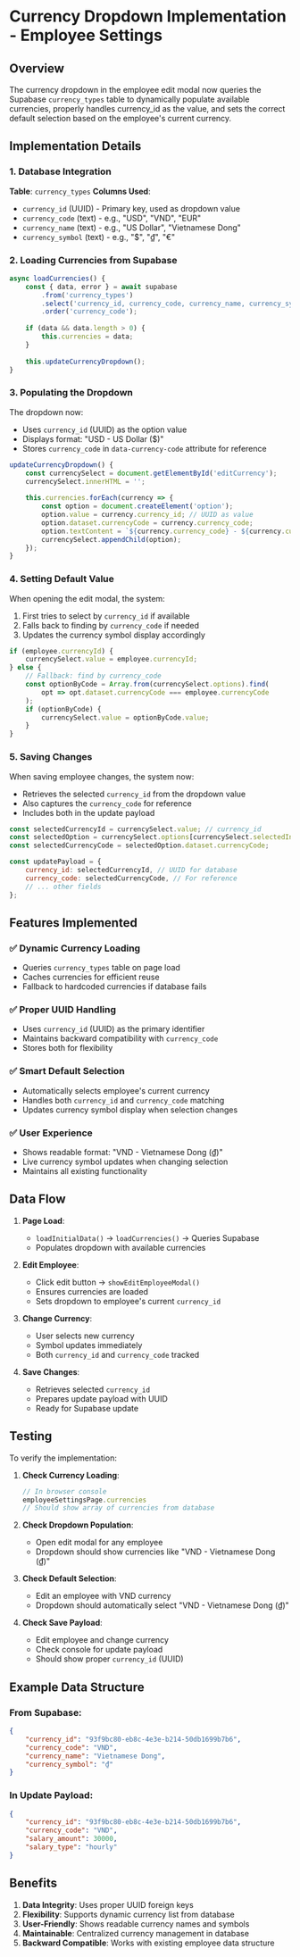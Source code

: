 # Currency Dropdown Implementation - Employee Settings

## Overview
The currency dropdown in the employee edit modal now queries the Supabase `currency_types` table to dynamically populate available currencies, properly handles currency_id as the value, and sets the correct default selection based on the employee's current currency.

## Implementation Details

### 1. Database Integration
**Table**: `currency_types`
**Columns Used**:
- `currency_id` (UUID) - Primary key, used as dropdown value
- `currency_code` (text) - e.g., "USD", "VND", "EUR"
- `currency_name` (text) - e.g., "US Dollar", "Vietnamese Dong"
- `currency_symbol` (text) - e.g., "$", "₫", "€"

### 2. Loading Currencies from Supabase
```javascript
async loadCurrencies() {
    const { data, error } = await supabase
        .from('currency_types')
        .select('currency_id, currency_code, currency_name, currency_symbol')
        .order('currency_code');
    
    if (data && data.length > 0) {
        this.currencies = data;
    }
    
    this.updateCurrencyDropdown();
}
```

### 3. Populating the Dropdown
The dropdown now:
- Uses `currency_id` (UUID) as the option value
- Displays format: "USD - US Dollar ($)"
- Stores `currency_code` in `data-currency-code` attribute for reference

```javascript
updateCurrencyDropdown() {
    const currencySelect = document.getElementById('editCurrency');
    currencySelect.innerHTML = '';
    
    this.currencies.forEach(currency => {
        const option = document.createElement('option');
        option.value = currency.currency_id; // UUID as value
        option.dataset.currencyCode = currency.currency_code;
        option.textContent = `${currency.currency_code} - ${currency.currency_name} (${currency.currency_symbol})`;
        currencySelect.appendChild(option);
    });
}
```

### 4. Setting Default Value
When opening the edit modal, the system:
1. First tries to select by `currency_id` if available
2. Falls back to finding by `currency_code` if needed
3. Updates the currency symbol display accordingly

```javascript
if (employee.currencyId) {
    currencySelect.value = employee.currencyId;
} else {
    // Fallback: find by currency_code
    const optionByCode = Array.from(currencySelect.options).find(
        opt => opt.dataset.currencyCode === employee.currencyCode
    );
    if (optionByCode) {
        currencySelect.value = optionByCode.value;
    }
}
```

### 5. Saving Changes
When saving employee changes, the system now:
- Retrieves the selected `currency_id` from the dropdown value
- Also captures the `currency_code` for reference
- Includes both in the update payload

```javascript
const selectedCurrencyId = currencySelect.value; // currency_id
const selectedOption = currencySelect.options[currencySelect.selectedIndex];
const selectedCurrencyCode = selectedOption.dataset.currencyCode;

const updatePayload = {
    currency_id: selectedCurrencyId, // UUID for database
    currency_code: selectedCurrencyCode, // For reference
    // ... other fields
};
```

## Features Implemented

### ✅ Dynamic Currency Loading
- Queries `currency_types` table on page load
- Caches currencies for efficient reuse
- Fallback to hardcoded currencies if database fails

### ✅ Proper UUID Handling
- Uses `currency_id` (UUID) as the primary identifier
- Maintains backward compatibility with `currency_code`
- Stores both for flexibility

### ✅ Smart Default Selection
- Automatically selects employee's current currency
- Handles both `currency_id` and `currency_code` matching
- Updates currency symbol display when selection changes

### ✅ User Experience
- Shows readable format: "VND - Vietnamese Dong (₫)"
- Live currency symbol updates when changing selection
- Maintains all existing functionality

## Data Flow

1. **Page Load**: 
   - `loadInitialData()` → `loadCurrencies()` → Queries Supabase
   - Populates dropdown with available currencies

2. **Edit Employee**:
   - Click edit button → `showEditEmployeeModal()`
   - Ensures currencies are loaded
   - Sets dropdown to employee's current `currency_id`

3. **Change Currency**:
   - User selects new currency
   - Symbol updates immediately
   - Both `currency_id` and `currency_code` tracked

4. **Save Changes**:
   - Retrieves selected `currency_id`
   - Prepares update payload with UUID
   - Ready for Supabase update

## Testing

To verify the implementation:

1. **Check Currency Loading**:
   ```javascript
   // In browser console
   employeeSettingsPage.currencies
   // Should show array of currencies from database
   ```

2. **Check Dropdown Population**:
   - Open edit modal for any employee
   - Dropdown should show currencies like "VND - Vietnamese Dong (₫)"

3. **Check Default Selection**:
   - Edit an employee with VND currency
   - Dropdown should automatically select "VND - Vietnamese Dong (₫)"

4. **Check Save Payload**:
   - Edit employee and change currency
   - Check console for update payload
   - Should show proper `currency_id` (UUID)

## Example Data Structure

### From Supabase:
```json
{
    "currency_id": "93f9bc80-eb8c-4e3e-b214-50db1699b7b6",
    "currency_code": "VND",
    "currency_name": "Vietnamese Dong",
    "currency_symbol": "₫"
}
```

### In Update Payload:
```json
{
    "currency_id": "93f9bc80-eb8c-4e3e-b214-50db1699b7b6",
    "currency_code": "VND",
    "salary_amount": 30000,
    "salary_type": "hourly"
}
```

## Benefits

1. **Data Integrity**: Uses proper UUID foreign keys
2. **Flexibility**: Supports dynamic currency list from database
3. **User-Friendly**: Shows readable currency names and symbols
4. **Maintainable**: Centralized currency management in database
5. **Backward Compatible**: Works with existing employee data structure